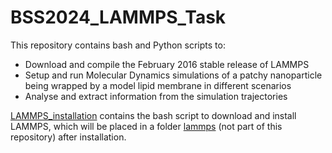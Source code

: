 # BSS2024_LAMMPS_Task

This repository contains bash and Python scripts to:
- Download and compile the February 2016 stable release of LAMMPS
- Setup and run Molecular Dynamics simulations of a patchy nanoparticle being wrapped by a model lipid membrane in different scenarios
- Analyse and extract information from the simulation trajectories

[LAMMPS_installation](LAMMPS_installation) contains the bash script to download and install LAMMPS, which will be placed in a folder [lammps](LAMMPS_installation/lammps) (not part of this repository) after installation.

